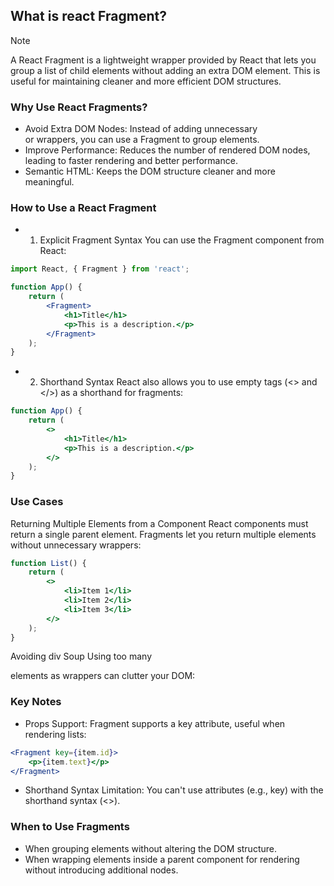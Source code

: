 ## What is react Fragment?
>[!NOTE]
>A React Fragment is a lightweight wrapper provided by React that lets you group a list of child elements without adding an extra DOM element. This is useful for maintaining cleaner and more efficient DOM structures.

### Why Use React Fragments?
- Avoid Extra DOM Nodes: Instead of adding unnecessary <div> or <span> wrappers, you can use a Fragment to group elements.
- Improve Performance: Reduces the number of rendered DOM nodes, leading to faster rendering and better performance.
- Semantic HTML: Keeps the DOM structure cleaner and more meaningful.

### How to Use a React Fragment
- 1. Explicit Fragment Syntax
You can use the Fragment component from React:
```jsx
import React, { Fragment } from 'react';

function App() {
    return (
        <Fragment>
            <h1>Title</h1>
            <p>This is a description.</p>
        </Fragment>
    );
}
```
- 2. Shorthand Syntax
React also allows you to use empty tags (<> and </>) as a shorthand for fragments:
```jsx
function App() {
    return (
        <>
            <h1>Title</h1>
            <p>This is a description.</p>
        </>
    );
}
```
### Use Cases
Returning Multiple Elements from a Component React components must return a single parent element. Fragments let you return multiple elements without unnecessary wrappers:
```jsx
function List() {
    return (
        <>
            <li>Item 1</li>
            <li>Item 2</li>
            <li>Item 3</li>
        </>
    );
}
```
Avoiding div Soup Using too many <div> elements as wrappers can clutter your DOM:

### Key Notes
- Props Support: Fragment supports a key attribute, useful when rendering lists:
```jsx
<Fragment key={item.id}>
    <p>{item.text}</p>
</Fragment>
```
- Shorthand Syntax Limitation: You can't use attributes (e.g., key) with the shorthand syntax (<>).

### When to Use Fragments
- When grouping elements without altering the DOM structure.
- When wrapping elements inside a parent component for rendering without introducing additional nodes.
